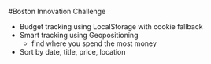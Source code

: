 #Boston Innovation Challenge
- Budget tracking using LocalStorage with cookie fallback
- Smart tracking using Geopositioning
	- find where you spend the most money
- Sort by date, title, price, location

